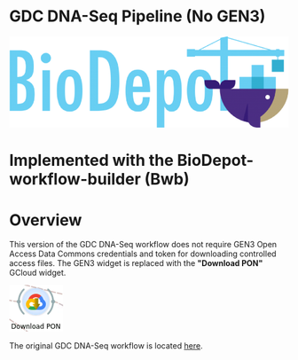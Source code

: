 # GDC DNA-Seq Pipeline (No GEN3)

![](images/image1.png)

# Implemented with the BioDepot-workflow-builder (Bwb)

# Overview

This version of the GDC DNA-Seq workflow does not require GEN3 Open Access Data Commons credentials and token for downloading controlled access files. The GEN3 widget is replaced with the **"Download PON"** GCloud widget.

![](images/image2.png)

The original GDC DNA-Seq workflow is located [here](https://github.com/Biodepot-workflows/GDC-dna-seq/tree/main/workflow/GDC_dna_seq).
